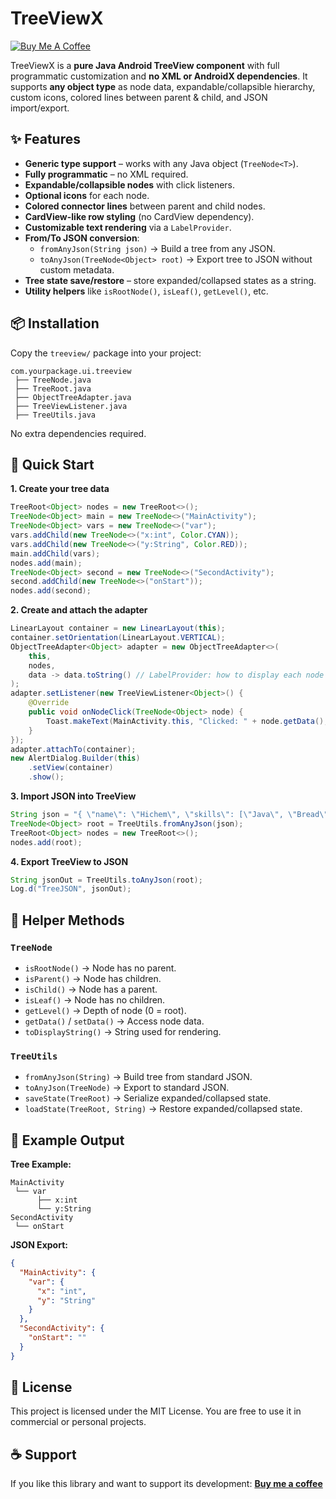 # TreeViewX

[![Buy Me A Coffee](https://img.shields.io/badge/☕-Buy%20me%20a%20coffee-orange)](buymeacoffee.com/hichem_soft_dev)

TreeViewX is a **pure Java Android TreeView component** with full programmatic customization and **no XML or AndroidX dependencies**. It supports **any object type** as node data, expandable/collapsible hierarchy, custom icons, colored lines between parent & child, and JSON import/export.

## ✨ Features
- **Generic type support** – works with any Java object (`TreeNode<T>`).
- **Fully programmatic** – no XML required.
- **Expandable/collapsible nodes** with click listeners.
- **Optional icons** for each node.
- **Colored connector lines** between parent and child nodes.
- **CardView-like row styling** (no CardView dependency).
- **Customizable text rendering** via a `LabelProvider`.
- **From/To JSON conversion**:
  - `fromAnyJson(String json)` → Build a tree from any JSON.
  - `toAnyJson(TreeNode<Object> root)` → Export tree to JSON without custom metadata.
- **Tree state save/restore** – store expanded/collapsed states as a string.
- **Utility helpers** like `isRootNode()`, `isLeaf()`, `getLevel()`, etc.

## 📦 Installation
Copy the `treeview/` package into your project:
```
com.yourpackage.ui.treeview
 ├── TreeNode.java
 ├── TreeRoot.java
 ├── ObjectTreeAdapter.java
 ├── TreeViewListener.java
 ├── TreeUtils.java
```
No extra dependencies required.

## 🚀 Quick Start
**1. Create your tree data**
```java
TreeRoot<Object> nodes = new TreeRoot<>();
TreeNode<Object> main = new TreeNode<>("MainActivity");
TreeNode<Object> vars = new TreeNode<>("var");
vars.addChild(new TreeNode<>("x:int", Color.CYAN));
vars.addChild(new TreeNode<>("y:String", Color.RED));
main.addChild(vars);
nodes.add(main);
TreeNode<Object> second = new TreeNode<>("SecondActivity");
second.addChild(new TreeNode<>("onStart"));
nodes.add(second);
```

**2. Create and attach the adapter**
```java
LinearLayout container = new LinearLayout(this);
container.setOrientation(LinearLayout.VERTICAL);
ObjectTreeAdapter<Object> adapter = new ObjectTreeAdapter<>(
    this,
    nodes,
    data -> data.toString() // LabelProvider: how to display each node's data
);
adapter.setListener(new TreeViewListener<Object>() {
    @Override
    public void onNodeClick(TreeNode<Object> node) {
        Toast.makeText(MainActivity.this, "Clicked: " + node.getData(), Toast.LENGTH_SHORT).show();
    }
});
adapter.attachTo(container);
new AlertDialog.Builder(this)
    .setView(container)
    .show();
```

**3. Import JSON into TreeView**
```java
String json = "{ \"name\": \"Hichem\", \"skills\": [\"Java\", \"Bread\"] }";
TreeNode<Object> root = TreeUtils.fromAnyJson(json);
TreeRoot<Object> nodes = new TreeRoot<>();
nodes.add(root);
```

**4. Export TreeView to JSON**
```java
String jsonOut = TreeUtils.toAnyJson(root);
Log.d("TreeJSON", jsonOut);
```

## 🔧 Helper Methods
### `TreeNode`
- `isRootNode()` → Node has no parent.
- `isParent()` → Node has children.
- `isChild()` → Node has a parent.
- `isLeaf()` → Node has no children.
- `getLevel()` → Depth of node (0 = root).
- `getData()` / `setData()` → Access node data.
- `toDisplayString()` → String used for rendering.

### `TreeUtils`
- `fromAnyJson(String)` → Build tree from standard JSON.
- `toAnyJson(TreeNode)` → Export to standard JSON.
- `saveState(TreeRoot)` → Serialize expanded/collapsed state.
- `loadState(TreeRoot, String)` → Restore expanded/collapsed state.

## 🎯 Example Output
**Tree Example:**
```
MainActivity
 └── var
      ├── x:int
      └── y:String
SecondActivity
 └── onStart
```
**JSON Export:**
```json
{
  "MainActivity": {
    "var": {
      "x": "int",
      "y": "String"
    }
  },
  "SecondActivity": {
    "onStart": ""
  }
}
```

## 📜 License
This project is licensed under the MIT License. You are free to use it in commercial or personal projects.

## ☕ Support
If you like this library and want to support its development:
[**Buy me a coffee**](YOUR_BUY_ME_A_COFFEE_LINK)